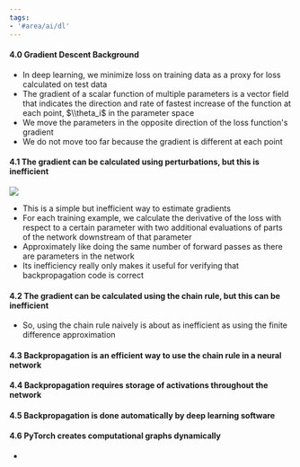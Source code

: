 ```yaml
---
tags:
- '#area/ai/dl'
---
```


#### 4.0 Gradient Descent Background

- In deep learning, we minimize loss on training data as a proxy for loss calculated on test data
- The gradient of a scalar function of multiple parameters is a vector field that indicates the direction and rate of fastest increase of the function at each point, $\\theta_i$ in the parameter space
- We move the parameters in the opposite direction of the loss function's gradient
- We do not move too far because the gradient is different at each point

#### 4.1 The gradient can be calculated using perturbations, but this is inefficient

![](Pasted%20image%2020231217205357.png)

- This is a simple but inefficient way to estimate gradients
- For each training example, we calculate the derivative of the loss with respect to a certain parameter with two additional evaluations of parts of the network downstream of that parameter
- Approximately like doing the same number of forward passes as there are parameters in the network
- Its inefficiency really only makes it useful for verifying that backpropagation code is correct

#### 4.2 The gradient can be calculated using the chain rule, but this can be inefficient

- So, using the chain rule naively is about as inefficient as using the finite difference approximation

#### 4.3 Backpropagation is an efficient way to use the chain rule in a neural network

#### 4.4 Backpropagation requires storage of activations throughout the network

#### 4.5 Backpropagation is done automatically by deep learning software

#### 4.6 PyTorch creates computational graphs dynamically

-
